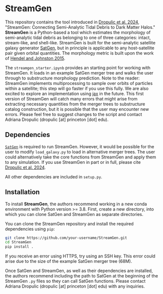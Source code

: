 # StreamGen

This repository contains the tool introduced in [Dropulic et al. 2024](), "StreamGen: Connecting Semi-Analytic Tidal Debris to Dark Matter Halos." **StreamGen** is a Python-based a tool which estimates the morphology of semi-analytic tidal debris as belonging to one of three categories: intact, stream-like, and shell-like. StreamGen is built for the semi-analytic satellite galaxy generator [SatGen](https://academic.oup.com/mnras/article/502/1/621/6066532), but in principle is applicable to any host-satellite pair given orbital quantities. The morphology metric is built upon the work of [Hendel and Johnston 2015](https://academic.oup.com/mnras/article/454/3/2472/1194235). 

The `streamgen_starter.ipynb` provides an starting point for working with StreamGen. It loads in an example SatGen merger tree and walks the user through to substructure morphology prediction. Note to the reader: StreamGen implements multiprocessing to sample over orbits of particles within a satellite; this step will go faster if you use this fully. We are also excited to explore an implementation using [jax](https://jax.readthedocs.io/en/latest/) in the future. This first version of StreamGen will catch many errors that might arise from extracting necessary quantities from the merger trees to substructure catalog construction, but it is possible that the user may encounter new errors. Please feel free to suggest changes to the script and contact Adriana Dropulic (dropulic [at] princeton [dot] edu).

## Dependencies 

[`SatGen`](https://github.com/shergreen/SatGen) is required to run StreamGen. However, it would be possible for the user to modify `load_galaxy.py` to load in alternative merger trees. The user could alternatively take the core functions from StreamGen and apply them to any simulation. If you use StreamGen in part or in full, please cite [Dropulic et al. 2024](). 

All other dependencies are included in `setup.py`. 

## Installation

To install **StreamGen**, the authors recommend working in a new conda environment with Python version >= 3.8. First, create a new directory, into which you can clone SatGen and StreamGen as separate directories. 

You can clone the StreamGen repository and install the required dependencies using `pip`:

```bash
git clone https://github.com/your-username/StreamGen.git
cd StreamGen
pip install .
```

If you receive an error using HTTPS, try using an SSH key. This error could arise due to the size of the example SatGen merger tree (68M). 

Once SatGen and StreamGen, as well as their dependencies are installed, the authors recommend including the path to SatGen at the beginning of the StreamGen `.py` files so they can call SatGen functions. Please contact Adriana Dropulic (dropulic [at] princeton [dot] edu) with any inquiries.


